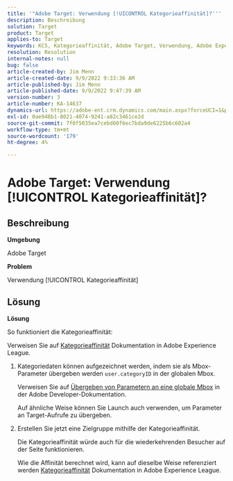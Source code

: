 ```yaml
---
title: '"Adobe Target: Verwendung [!UICONTROL Kategorieaffinität]?'''
description: Beschreibung
solution: Target
product: Target
applies-to: Target
keywords: KCS, Kategorieaffinität, Adobe Target, Verwendung, Adobe Experience League, globale Mbox
resolution: Resolution
internal-notes: null
bug: false
article-created-by: Jim Menn
article-created-date: 9/9/2022 9:33:36 AM
article-published-by: Jim Menn
article-published-date: 9/9/2022 9:47:39 AM
version-number: 3
article-number: KA-14637
dynamics-url: https://adobe-ent.crm.dynamics.com/main.aspx?forceUCI=1&pagetype=entityrecord&etn=knowledgearticle&id=dacf6b79-2230-ed11-9db1-0022480866ad
exl-id: 0ae948b1-8021-4074-9241-a82c3461ce2d
source-git-commit: 7f0f5035ea7cebd60f6ec7bda9de6225b6c602a4
workflow-type: tm+mt
source-wordcount: '179'
ht-degree: 4%

---
```


# Adobe Target: Verwendung [!UICONTROL Kategorieaffinität]?

## Beschreibung


<b>Umgebung</b>

Adobe Target

<b>Problem</b>

Verwendung [!UICONTROL Kategorieaffinität]

## Lösung

<b>Lösung</b>

So funktioniert die Kategorieaffinität:

Verweisen Sie auf [Kategorieaffinität](https://experienceleague.adobe.com/docs/target/using/audiences/visitor-profiles/category-affinity.html?lang=en) Dokumentation in Adobe Experience League.

1. Kategoriedaten können aufgezeichnet werden, indem sie als Mbox-Parameter übergeben werden `user.categoryID` in der globalen Mbox.

   Verweisen Sie auf [Übergeben von Parametern an eine globale Mbox](https://docs.adobe.com/help/en/target/using/implement-target/client-side/mbox-implement/global-mbox/pass-parameters-to-global-mbox.html "Klicken Sie auf den folgenden Link: https://docs.adobe.com/help/en/target/using/implement-target/client-side/mbox-implement/global-mbox/pass-parameters-to-global-mbox.html") in der Adobe Developer-Dokumentation.

   Auf ähnliche Weise können Sie Launch auch verwenden, um Parameter an Target-Aufrufe zu übergeben.

1. Erstellen Sie jetzt eine Zielgruppe mithilfe der Kategorieaffinität.

   Die Kategorieaffinität würde auch für die wiederkehrenden Besucher auf der Seite funktionieren.

   Wie die Affinität berechnet wird, kann auf dieselbe Weise referenziert werden [Kategorieaffinität](https://experienceleague.adobe.com/docs/target/using/audiences/visitor-profiles/category-affinity.html?lang=en) Dokumentation in Adobe Experience League.
